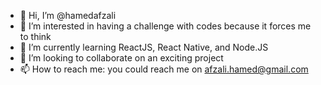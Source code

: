 - 👋 Hi, I’m @hamedafzali
- 👀 I’m interested in having a challenge with codes because it forces me to think
- 🌱 I’m currently learning ReactJS, React Native, and Node.JS
- 💞️ I’m looking to collaborate on an exciting project
- 📫 How to reach me: you could reach me on afzali.hamed@gmail.com

<!---
hamedafzali/hamedafzali is a ✨ special ✨ repository because its `README.md` (this file) appears on your GitHub profile.
You can click the Preview link to take a look at your changes.
--->
